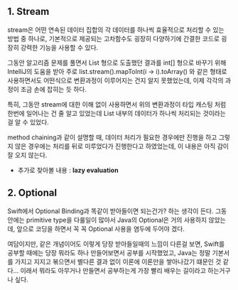 ## 1. Stream

stream은 어떤 연속된 데이터 집합의 각 데이터를 하나씩 효율적으로 처리할 수 있는 방법 중 하나로, 기본적으로 제공되는 고차함수도 굉장히 다양하기에 간결한 코드로 굉장히 강력한 기능을 사용할 수 있다.

그동안 알고리즘 문제를 풀면서 List<Integer> 형으로 도출했던 결과를 int[] 형으로 바꾸기 위해 IntelliJ의 도움을 받아 주로 list.stream().mapToInt(i -> i).toArray() 와 같은 형태로 사용하면서도 어떤식으로 변환과정이 이루어지는 건지 알지 못했었는데, 이제 각각의 과정이 조금 손에 잡히는 듯 하다.

특히, 그동안 stream에 대한 이해 없이 사용하면서 위의 변환과정이 타입 캐스팅 처럼 한번에 일어나는 건 줄 알고 있었는데 List 내부의 데이터가 하나씩 처리되는 것이라는 걸 알 수 있었다.

method chaining과 같이 설명할 때, 데이터 처리가 필요한 경우에만 진행을 하고 그렇지 않은 경우에는 처리를 뒤로 미루었다가 진행한다고 하였었는데, 이 내용은 아직 감이 잘 오지 않는다.

- 추가로 찾아볼 내용 : **lazy evaluation**

## 2. Optional

Swift에서 Optional Binding과 똑같이 받아들이면 되는건가? 하는 생각이 든다.
그동안에는 primitive type을 다룰일이 많아서 Java의 Optional은 거의 사용하지 않았는데, 앞으로 코딩을 하면서 꼭 꼭 Optional 사용을 염두에 두어야 겠다.

여담이지만, 같은 개념이어도 이렇게 당장 받아들일때의 느낌이 다른걸 보면, Swift를 공부할 때에는 당장 뭐라도 하나 만들어보면서 공부를 시작했었고, Java는 정말 기본서를 가지고 지지고 볶으면서 별다른 결과 없이 이론에 이론만을 쌓아나갔기 떄문인 것 같다...
이래서 뭐라도 아무거나 만들면서 공부하는게 가장 빨리 배우는 길이라고 하는거구나 싶다.
